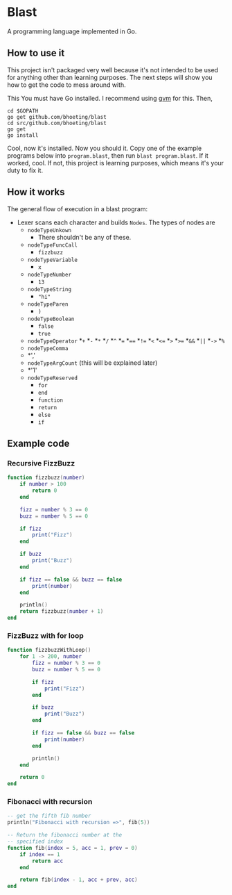 # Blast
A programming language implemented in Go.

## How to use it
This project isn't packaged very well because it's not intended to be used for anything other than learning purposes.  The next steps will show you how to get the code to mess around with.

This You must have Go installed.  I recommend using [gvm](https://github.com/moovweb/gvm) for this.  Then,
	
	cd $GOPATH
	go get github.com/bhoeting/blast
	cd src/github.com/bhoeting/blast
	go get
	go install
	
Cool, now it's installed.  Now you should it.  Copy one of the example programs below into `program.blast`, then run `blast program.blast`.  If it worked, cool.  If not, this project is learning purposes, which means it's your duty to fix it.
	

## How it works
The general flow of execution in a blast program:
* Lexer scans each character and builds `Nodes`.  The types of nodes are
    * `nodeTypeUnkown`
        * There shouldn't be any of these.
    * `nodeTypeFuncCall`
        * `fizzbuzz`
    * `nodeTypeVariable`
        * `x`
    * `nodeTypeNumber`
        * `13`
    * `nodeTypeString`
        * `"hi"` 
    * `nodeTypeParen`
        * `)`
    * `nodeTypeBoolean`
        * `false`
        * `true`
    * `nodeTypeOperator`
        *`+`
	*`-`
	*`*`
	*`/`
	*`^`
	*`=`
	*`==`
	*`!=`
	*`<`
	*`<=`
	*`>`
	*`>=`
	*`&&`
	*`||`
	*`->`
	*`%`
    * `nodeTypeComma`
    *   *','
    * `nodeTypeArgCount` (this will be explained later)
    *   *'1'
    * `nodeTypeReserved`
        * `for`
        * `end`
        * `function`
        * `return`
        * `else`
        * `if`


## Example code
### Recursive FizzBuzz
```lua
function fizzbuzz(number)
	if number > 100
		return 0
	end

	fizz = number % 3 == 0
	buzz = number % 5 == 0

	if fizz
		print("Fizz")
	end

	if buzz
		print("Buzz")
	end

	if fizz == false && buzz == false
		print(number)
	end

	println()
	return fizzbuzz(number + 1)
end
```

### FizzBuzz with for loop
```lua
function fizzbuzzWithLoop()
	for 1 -> 200, number
		fizz = number % 3 == 0
		buzz = number % 5 == 0

		if fizz
			print("Fizz")
		end

		if buzz
			print("Buzz")
		end

		if fizz == false && buzz == false
			print(number)
		end

		println()
	end

	return 0
end
```

### Fibonacci with recursion
```lua
-- get the fifth fib number
println("Fibonacci with recursion =>", fib(5))

-- Return the fibonacci number at the 
-- specified index
function fib(index = 5, acc = 1, prev = 0)
	if index == 1 
		return acc
	end

	return fib(index - 1, acc + prev, acc)
end	
```
